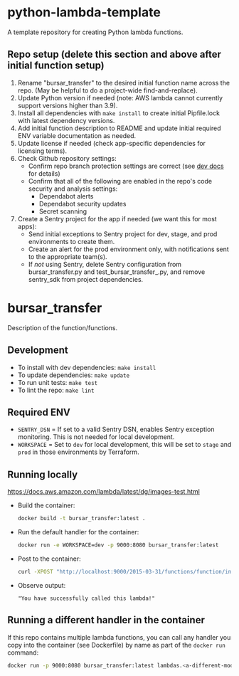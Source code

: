 # python-lambda-template

A template repository for creating Python lambda functions.

## Repo setup (delete this section and above after initial function setup)

1. Rename "bursar_transfer" to the desired initial function name across the repo. (May be helpful to do a project-wide find-and-replace).
2. Update Python version if needed (note: AWS lambda cannot currently support versions higher than 3.9).
3. Install all dependencies with `make install`  to create initial Pipfile.lock with latest dependency versions.
4. Add initial function description to README and update initial required ENV variable documentation as needed.
5. Update license if needed (check app-specific dependencies for licensing terms).
6. Check Github repository settings:
   - Confirm repo branch protection settings are correct (see [dev docs](https://mitlibraries.github.io/guides/basics/github.html) for details)
   - Confirm that all of the following are enabled in the repo's code security and analysis settings:
      - Dependabot alerts
      - Dependabot security updates
      - Secret scanning
7. Create a Sentry project for the app if needed (we want this for most apps):
   - Send initial exceptions to Sentry project for dev, stage, and prod environments to create them.
   - Create an alert for the prod environment only, with notifications sent to the appropriate team(s).
   - If *not* using Sentry, delete Sentry configuration from bursar_transfer.py and test_bursar_transfer_.py, and remove sentry_sdk from project dependencies.

# bursar_transfer

Description of the function/functions.

## Development

- To install with dev dependencies: `make install`
- To update dependencies: `make update`
- To run unit tests: `make test`
- To lint the repo: `make lint`

## Required ENV

- `SENTRY_DSN` = If set to a valid Sentry DSN, enables Sentry exception monitoring. This is not needed for local development.
- `WORKSPACE` = Set to `dev` for local development, this will be set to `stage` and `prod` in those environments by Terraform.

## Running locally

<https://docs.aws.amazon.com/lambda/latest/dg/images-test.html>

- Build the container:

  ```bash
  docker build -t bursar_transfer:latest .
  ```

- Run the default handler for the container:

  ```bash
  docker run -e WORKSPACE=dev -p 9000:8080 bursar_transfer:latest
  ```

- Post to the container:

  ```bash
  curl -XPOST "http://localhost:9000/2015-03-31/functions/function/invocations" -d '{}'
  ```

- Observe output:

  ```
  "You have successfully called this lambda!"
  ```

## Running a different handler in the container

If this repo contains multiple lambda functions, you can call any handler you copy into the container (see Dockerfile) by name as part of the `docker run` command:

```bash
docker run -p 9000:8080 bursar_transfer:latest lambdas.<a-different-module>.lambda_handler
```
